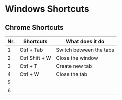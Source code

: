 # Windows Shortcuts
## Chrome Shortcuts
|Nr.| Shortcuts|What does it do|
|---|---|---|
|1|Ctrl + Tab|Switch between the tabs|
|2|Ctrl Shift + W | Close the window|
|3|Ctrl + T|Create new tab|
|4|Ctrl + W|Close the tab|
|5|||
|6|||
